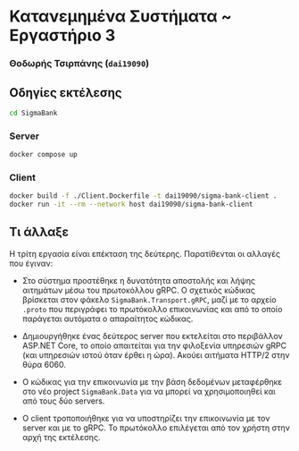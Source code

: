 # Κατανεμημένα Συστήματα ~ Εργαστήριο 3

### Θοδωρής Τσιρπάνης (`dai19090`)

## Οδηγίες εκτέλεσης

``` bash
cd SigmaBank
```

### Server

``` bash
docker compose up
```

### Client

``` bash
docker build -f ./Client.Dockerfile -t dai19090/sigma-bank-client .
docker run -it --rm --network host dai19090/sigma-bank-client
```

## Τι άλλαξε

Η τρίτη εργασία είναι επέκταση της δεύτερης. Παρατίθενται οι αλλαγές που έγιναν:

* Στο σύστημα προστέθηκε η δυνατότητα αποστολής και λήψης αιτημάτων μέσω του πρωτοκόλλου gRPC. Ο σχετικός κώδικας βρίσκεται στον φάκελο `SigmaBank.Transport.gRPC`, μαζί με το αρχείο `.proto` που περιγράφει το πρωτόκολλο επικοινωνίας και από το οποίο παράγεται αυτόματα ο απαραίτητος κώδικας.

* Δημιουργήθηκε ένας δεύτερος server που εκτελείται στο περιβάλλον ASP.NET Core, το οποίο απαιτείται για την φιλοξενία υπηρεσιών gRPC (και υπηρεσιών ιστού όταν έρθει η ώρα). Ακούει αιτήματα HTTP/2 στην θύρα 6060.

* Ο κώδικας για την επικοινωνία με την βάση δεδομένων μεταφέρθηκε στο νέο project `SigmaBank.Data` για να μπορεί να χρησιμοποιηθεί και από τους δύο servers.

* Ο client τροποποιήθηκε για να υποστηρίζει την επικοινωνία με τον server και με το gRPC. Το πρωτόκολλο επιλέγεται από τον χρήστη στην αρχή της εκτέλεσης.
